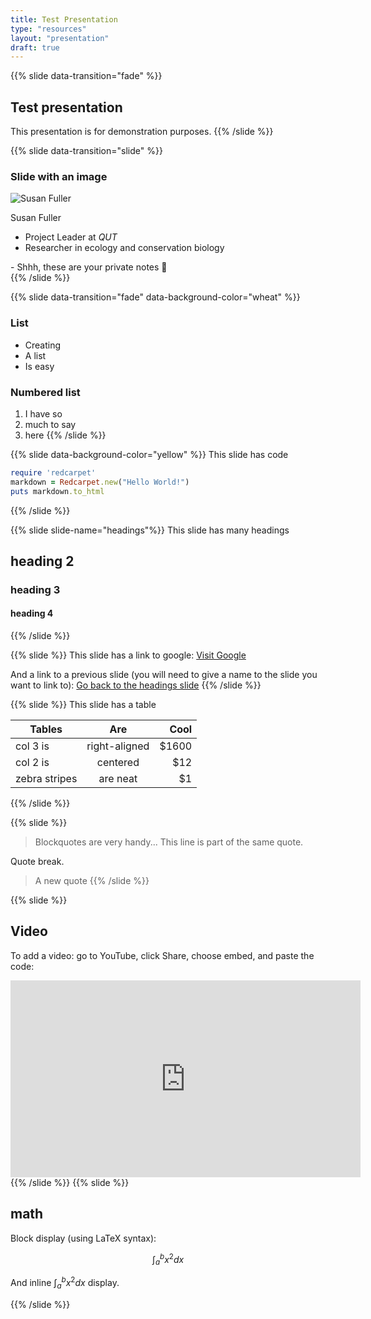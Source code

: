 ```yaml
---
title: Test Presentation
type: "resources"
layout: "presentation"
draft: true
---
```


{{% slide data-transition="fade" %}}

## Test presentation

This presentation is for demonstration purposes.
{{% /slide %}}

{{% slide data-transition="slide" %}}

### Slide with an image

![Susan Fuller](/images/people/susan-fuller.jpg)

Susan Fuller

-   Project Leader at _QUT_
-   Researcher in ecology and conservation biology

<aside class="notes">
    - Shhh, these are your private notes 📝
</aside>
{{% /slide %}}

{{% slide data-transition="fade"  data-background-color="wheat" %}}

### List

-   Creating
-   A list
-   Is easy

### Numbered list

1. I have so
2. much to say
3. here
   {{% /slide %}}

{{% slide data-background-color="yellow" %}}
This slide has code

```ruby
require 'redcarpet'
markdown = Redcarpet.new("Hello World!")
puts markdown.to_html
```

{{% /slide %}}

{{% slide slide-name="headings"%}}
This slide has many headings

## heading 2

### heading 3

#### heading 4

{{% /slide %}}

{{% slide %}}
This slide has a link to google: [Visit Google](https://www.google.com)

And a link to a previous slide (you will need to give a name to the slide you want to link to):
[Go back to the headings slide](#headings)
{{% /slide %}}

{{% slide %}}
This slide has a table

| Tables        |      Are      |  Cool |
| ------------- | :-----------: | ----: |
| col 3 is      | right-aligned | $1600 |
| col 2 is      |   centered    |   $12 |
| zebra stripes |   are neat    |    $1 |

{{% /slide %}}

{{% slide %}}

> Blockquotes are very handy...
> This line is part of the same quote.

Quote break.

> A new quote
> {{% /slide %}}

{{% slide %}}

## Video

To add a video: go to YouTube, click Share, choose embed, and paste the code:

<iframe width="560" height="315" src="https://www.youtube.com/embed/-gOK_sv80uI" title="YouTube video player" frameborder="0" allow="accelerometer; autoplay; clipboard-write; encrypted-media; gyroscope; picture-in-picture" allowfullscreen></iframe>
{{% /slide %}}
{{% slide %}}

## math

Block display (using LaTeX syntax):

$$\int_{a}^{b} x^2 dx$$

And inline $\int_{a}^{b} x^2 dx$ display.

{{% /slide %}}
